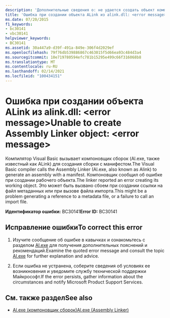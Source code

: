 ```yaml
---
description: 'Дополнительные сведения о: не удается создать объект компоновщика сборок: <error message>'
title: 'Ошибка при создании объекта ALink из alink.dll: <error message>'
ms.date: 07/20/2015
f1_keywords:
- bc30141
- vbc30141
helpviewer_keywords:
- BC30141
ms.assetid: 30a447a9-d39f-491a-849e-306f4d2029ef
ms.openlocfilehash: 79f76db539886867c463015f5d66ea93c484d3a4
ms.sourcegitcommit: 10e719780594efc781b15295e499c66f316068b8
ms.translationtype: MT
ms.contentlocale: ru-RU
ms.lasthandoff: 02/14/2021
ms.locfileid: "100434151"
---
```

# <a name="unable-to-create-assembly-linker-object-error-message"></a><span data-ttu-id="145f6-103">Ошибка при создании объекта ALink из alink.dll: \<error message></span><span class="sxs-lookup"><span data-stu-id="145f6-103">Unable to create Assembly Linker object: \<error message></span></span>

<span data-ttu-id="145f6-104">Компилятор Visual Basic вызывает компоновщик сборок (Al.exe, также известный как ALink) для создания сборки с манифестом.</span><span class="sxs-lookup"><span data-stu-id="145f6-104">The Visual Basic compiler calls the Assembly Linker (Al.exe, also known as Alink) to generate an assembly with a manifest.</span></span> <span data-ttu-id="145f6-105">Компоновщик сообщил об ошибке при создании рабочего объекта.</span><span class="sxs-lookup"><span data-stu-id="145f6-105">The linker reported an error creating its working object.</span></span> <span data-ttu-id="145f6-106">Это может быть вызвано сбоем при создании ссылки на файл метаданных или при вызове файла импорта.</span><span class="sxs-lookup"><span data-stu-id="145f6-106">This might be a problem generating a reference to a metadata file, or a failure to call an import file.</span></span>  
  
 <span data-ttu-id="145f6-107">**Идентификатор ошибки:** BC30141</span><span class="sxs-lookup"><span data-stu-id="145f6-107">**Error ID:** BC30141</span></span>  
  
## <a name="to-correct-this-error"></a><span data-ttu-id="145f6-108">Исправление ошибки</span><span class="sxs-lookup"><span data-stu-id="145f6-108">To correct this error</span></span>  
  
1. <span data-ttu-id="145f6-109">Изучите сообщение об ошибке в кавычках и ознакомьтесь с разделом [Al.exe](../../framework/tools/al-exe-assembly-linker.md) для получения дополнительных пояснений и рекомендаций.</span><span class="sxs-lookup"><span data-stu-id="145f6-109">Examine the quoted error message and consult the topic [Al.exe](../../framework/tools/al-exe-assembly-linker.md) for further explanation and advice.</span></span>  
  
2. <span data-ttu-id="145f6-110">Если ошибка не устранена, соберите сведения об условиях ее возникновения и уведомите службу технической поддержки Майкрософт.</span><span class="sxs-lookup"><span data-stu-id="145f6-110">If the error persists, gather information about the circumstances and notify Microsoft Product Support Services.</span></span>  
  
## <a name="see-also"></a><span data-ttu-id="145f6-111">См. также раздел</span><span class="sxs-lookup"><span data-stu-id="145f6-111">See also</span></span>

- [<span data-ttu-id="145f6-112">Al.exe (компоновщик сборок)</span><span class="sxs-lookup"><span data-stu-id="145f6-112">Al.exe (Assembly Linker)</span></span>](../../framework/tools/al-exe-assembly-linker.md)
